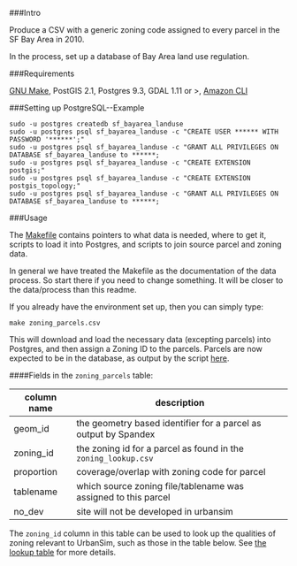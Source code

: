 ###Intro 

Produce a CSV with a generic zoning code assigned to every parcel in the SF Bay Area in 2010. 

In the process, set up a database of Bay Area land use regulation.

###Requirements

[GNU Make](http://bost.ocks.org/mike/make/), PostGIS 2.1, Postgres 9.3, GDAL 1.11 or >, [Amazon CLI](https://aws.amazon.com/cli/)

###Setting up PostgreSQL--Example

```
sudo -u postgres createdb sf_bayarea_landuse
sudo -u postgres psql sf_bayarea_landuse -c "CREATE USER ****** WITH PASSWORD '******';"
sudo -u postgres psql sf_bayarea_landuse -c "GRANT ALL PRIVILEGES ON DATABASE sf_bayarea_landuse to ******;
sudo -u postgres psql sf_bayarea_landuse -c "CREATE EXTENSION postgis;"
sudo -u postgres psql sf_bayarea_landuse -c "CREATE EXTENSION postgis_topology;"
sudo -u postgres psql sf_bayarea_landuse -c "GRANT ALL PRIVILEGES ON DATABASE sf_bayarea_landuse to ******;
```

###Usage

The [Makefile](https://github.com/MetropolitanTransportationCommission/zoning/blob/master/Makefile) contains pointers to what data is needed, where to get it, scripts to load it into Postgres, and scripts to join source parcel and zoning data.

In general we have treated the Makefile as the documentation of the data process. So start there if you need to change something. It will be closer to the data/process than this readme.

If you already have the environment set up, then you can simply type:

`make zoning_parcels.csv`  

This will download and load the necessary data (excepting parcels) into Postgres, and then assign a Zoning ID to the parcels. Parcels are now expected to be in the database, as output by the script [here](https://github.com/MetropolitanTransportationCommission/bayarea_urbansim/blob/master/data_regeneration/run.py).

####Fields in the `zoning_parcels` table:

column name|description
----------|------------
geom_id|the geometry based identifier for a parcel as output by Spandex
zoning_id|the zoning id for a parcel as found in the `zoning_lookup.csv`
proportion|coverage/overlap with zoning code for parcel
tablename|which source zoning file/tablename was assigned to this parcel
no_dev|site will not be developed in urbansim

The `zoning_id` column in this table can be used to look up the qualities of zoning relevant to UrbanSim, such as those in the table below. See [the lookup table](https://github.com/synthicity/bayarea_urbansim/blob/master/data/zoning_lookup.csv) for more details.

